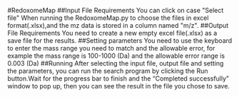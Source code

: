 #RedoxomeMap
##Input File Requirements
You can click on case "Select file" When running the RedoxomeMap.py to choose the files in excel format(.xlsx),and the mz data is stored in a column named "m/z".
##Output File Requirements
You need to create a new empty excel file(.xlsx) as a save file for the results.
##Setting parameters
You need to use the keyboard to enter the mass range you need to match and the allowable error, for example the mass range is 100-1000 (Da) and the allowable error range is 0.003 (Da)
##Running
After selecting the input file, output file and setting the parameters, you can run the search program by clicking the Run button.Wait for the progress bar to finish and the “Completed successfully” window to pop up, then you can see the result in the file you chose to save.
